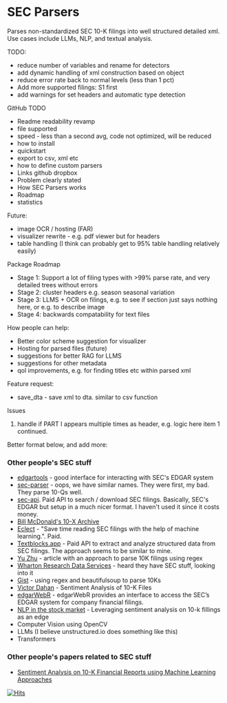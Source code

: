 # SEC Parsers
Parses non-standardized SEC 10-K filings into well structured detailed xml. Use cases include LLMs, NLP, and textual analysis. 

TODO:
* reduce number of variables and rename for detectors
* add dynamic handling of xml construction based on object
* reduce error rate back to normal levels (less than 1 pct)
* Add more supported filings: S1 first
* add warnings for set headers and automatic type detection

GitHub TODO
* Readme readability revamp
* file supported
* speed - less than a second avg, code not optimized, will be reduced
* how to install
* quickstart
* export to csv, xml etc
* how to define custom parsers
* Links github dropbox
* Problem clearly stated
* How SEC Parsers works
* Roadmap
* statistics

Future:
* image OCR / hosting (FAR)
* visualizer rewrite - e.g. pdf viewer but for headers
* table handling (I think can probably get to 95% table handling relatively easily)

Package Roadmap
* Stage 1: Support a lot of filing types with >99% parse rate, and very detailed trees without errors
* Stage 2: cluster headers e.g. season seasonal variation
* Stage 3: LLMS + OCR on filings, e.g. to see if section just says nothing here, or e.g. to describe image
* Stage 4: backwards compatability for text files

How people can help:
* Better color scheme suggestion for visualizer
* Hosting for parsed files (future)
* suggestions for better RAG for LLMS
* suggestions for other metadata
* qol improvements, e.g. for finding titles etc within parsed xml


Feature request:
* save_dta - save xml to dta. similar to csv function

Issues
1. handle if PART I appears multiple times as header, e.g. logic here item 1 continued.

Better format below, and add more:
### Other people's SEC stuff
* [edgartools](https://github.com/dgunning/edgartools) - good interface for interacting with SEC's EDGAR system
* [sec-parser](https://github.com/alphanome-ai/sec-parser) - oops, we have similar names. They were first, my bad. They parse 10-Qs well.
* [sec-api](https://sec-api.io/). Paid API to search / download SEC filings. Basically, SEC's EDGAR but setup in a much nicer format. I haven't used it since it costs money.
* [Bill McDonald's 10-X Archive](https://sraf.nd.edu/data/stage-one-10-x-parse-data/)
* [Eclect](https://eclect.us/) - "Save time reading SEC filings with the help of machine learning.". Paid.
* [Textblocks.app](https://www.textblocks.app/) - Paid API to extract and analyze structured data from SEC filings. The approach seems to be similar to mine.
* [Yu Zhu](https://yuzhu.run/how-to-parse-10x/) - article with an approach to parse 10K filings using regex
* [Wharton Research Data Services](https://wrds-www.wharton.upenn.edu/pages/grid-items/sec-analytics-suite/) - heard they have SEC stuff, looking into it
* [Gist](https://gist.github.com/anshoomehra/ead8925ea291e233a5aa2dcaa2dc61b2) - using regex and beautifulsoup to parse 10Ks
* [Victor Dahan](https://opencodecom.net/post/2021-08-18-sentiment-analysis-of-10-k-files/) - Sentiment Analysis of 10-K Files
* [edgarWebR](https://mwaldstein.github.io/edgarWebR/) - edgarWebR provides an interface to access the SEC’s EDGAR system for company financial filings.
* [NLP in the stock market](https://towardsdatascience.com/nlp-in-the-stock-market-8760d062eb92) - Leveraging sentiment analysis on 10-k fillings as an edge
* Computer Vision using OpenCV
* LLMs (I believe unstructured.io does something like this)
* Transformers 

### Other people's papers related to SEC stuff
* [Sentiment Analysis on 10-K Financial Reports using Machine Learning Approaches](https://ieeexplore.ieee.org/document/9612552)

[![Hits](https://hits.seeyoufarm.com/api/count/incr/badge.svg?url=https%3A%2F%2Fhttps%2F%2Fgithub.com%2Fjohn-friedman%2FSEC-Parsers&count_bg=%2379C83D&title_bg=%23555555&icon=&icon_color=%23E7E7E7&title=hits&edge_flat=false)](https://hits.seeyoufarm.com)
